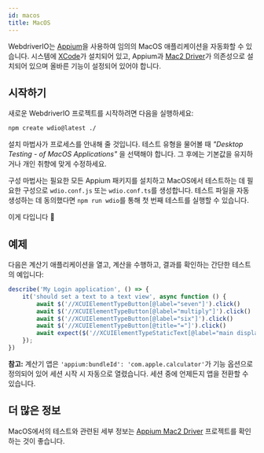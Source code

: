 ```yaml
---
id: macos
title: MacOS
---
```


WebdriverIO는 [Appium](https://appium.io/)을 사용하여 임의의 MacOS 애플리케이션을 자동화할 수 있습니다. 시스템에 [XCode](https://developer.apple.com/xcode/)가 설치되어 있고, Appium과 [Mac2 Driver](https://github.com/appium/appium-mac2-driver)가 의존성으로 설치되어 있으며 올바른 기능이 설정되어 있어야 합니다.

## 시작하기

새로운 WebdriverIO 프로젝트를 시작하려면 다음을 실행하세요:

```sh
npm create wdio@latest ./
```

설치 마법사가 프로세스를 안내해 줄 것입니다. 테스트 유형을 물어볼 때 _"Desktop Testing - of MacOS Applications"_ 을 선택해야 합니다. 그 후에는 기본값을 유지하거나 개인 취향에 맞게 수정하세요.

구성 마법사는 필요한 모든 Appium 패키지를 설치하고 MacOS에서 테스트하는 데 필요한 구성으로 `wdio.conf.js` 또는 `wdio.conf.ts`를 생성합니다. 테스트 파일을 자동 생성하는 데 동의했다면 `npm run wdio`를 통해 첫 번째 테스트를 실행할 수 있습니다.

<CreateMacOSProjectAnimation />

이게 다입니다 🎉

## 예제

다음은 계산기 애플리케이션을 열고, 계산을 수행하고, 결과를 확인하는 간단한 테스트의 예입니다:

```js
describe('My Login application', () => {
    it('should set a text to a text view', async function () {
        await $('//XCUIElementTypeButton[@label="seven"]').click()
        await $('//XCUIElementTypeButton[@label="multiply"]').click()
        await $('//XCUIElementTypeButton[@label="six"]').click()
        await $('//XCUIElementTypeButton[@title="="]').click()
        await expect($('//XCUIElementTypeStaticText[@label="main display"]')).toHaveText('42')
    });
})
```

__참고:__ 계산기 앱은 `'appium:bundleId': 'com.apple.calculator'`가 기능 옵션으로 정의되어 있어 세션 시작 시 자동으로 열렸습니다. 세션 중에 언제든지 앱을 전환할 수 있습니다.

## 더 많은 정보

MacOS에서의 테스트와 관련된 세부 정보는 [Appium Mac2 Driver](https://github.com/appium/appium-mac2-driver) 프로젝트를 확인하는 것이 좋습니다.